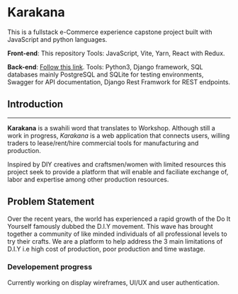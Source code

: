 # Karakana
This is a fullstack e-Commerce experience capstone project built with JavaScript and python languages.

**Front-end**: This repository
Tools: JavaScript, Vite, Yarn, React with Redux.

**Back-end**: [Follow this link](git@github.com:John-Kimani/karakana_server_microservice.git).
Tools: Python3, Django framework, SQL databases mainly PostgreSQL and SQLite for testing environments, Swagger for API documentation, Django Rest Framwork for REST endpoints.

## Introduction
---
**Karakana** is a swahili word that translates to Workshop. Although still a work in progress, *Karakana* is a web application that connects users, willing traders to lease/rent/hire commercial tools for manufacturing and production.

Inspired by DIY creatives and craftsmen/women with limited resources this project seek to provide a platform that will enable and faciliate exchange of, labor and expertise among other production resources.

## Problem Statement

Over the recent years, the world has experienced a rapid growth of the Do It Yourself  famously dubbed the D.I.Y movement. This wave has brought together a community of like minded individuals of all professional levels to try their crafts. 
We are a platform to help address the 3 main limitations of D.I.Y i.e high cost of production, poor production and time wastage.

### Developement progress
Currently working on display wireframes, UI/UX and user authentication.